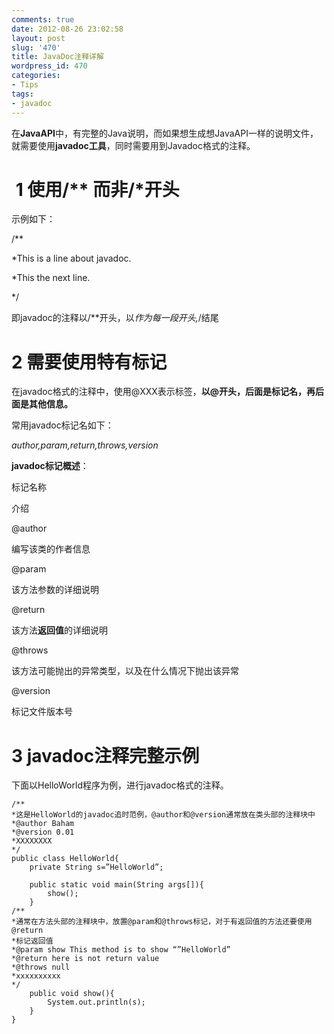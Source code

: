 ```yaml
---
comments: true
date: 2012-08-26 23:02:58
layout: post
slug: '470'
title: JavaDoc注释详解
wordpress_id: 470
categories:
- Tips
tags:
- javadoc
---
```


在**JavaAPI**中，有完整的Java说明，而如果想生成想JavaAPI一样的说明文件，就需要使用**javadoc工具**，同时需要用到Javadoc格式的注释。


#  1 使用/** 而非/*开头


示例如下：

/**

*This is a line about javadoc.

*This the next line.

*/

即javadoc的注释以/**开头，以*作为每一段开头,*/结尾

<!-- more -->


# 2 需要使用特有标记


在javadoc格式的注释中，使用@XXX表示标签，**以@开头，后面是标记名，再后面是其他信息。**

常用javadoc标记名如下：

_author,param,return,throws,version_

**javadoc标记概述**：








标记名称


介绍






@author <name>


编写该类的作者信息






@param <name><description>


该方法参数的详细说明






@return <description>


该方法**返回值**的详细说明






@throws <type> <description>


该方法可能抛出的异常类型，以及在什么情况下抛出该异常






@version <number>


标记文件版本号






# 3 javadoc注释完整示例


下面以HelloWorld程序为例，进行javadoc格式的注释。

    
    /**
    *这是HelloWorld的javadoc追时范例，@author和@version通常放在类头部的注释块中
    *@author Baham
    *@version 0.01
    *XXXXXXXX
    */
    public class HelloWorld{
    	private String s=”HelloWorld”;
    
    	public static void main(String args[]){
    		show();
    	}
    /**
    *通常在方法头部的注释块中，放置@param和@throws标记，对于有返回值的方法还要使用@return
    *标记返回值
    *@param show This method is to show “”HelloWorld”
    *@return here is not return value
    *@throws null
    *xxxxxxxxxx
    */
    	public void show(){
    		System.out.println(s);
    	}
    }



